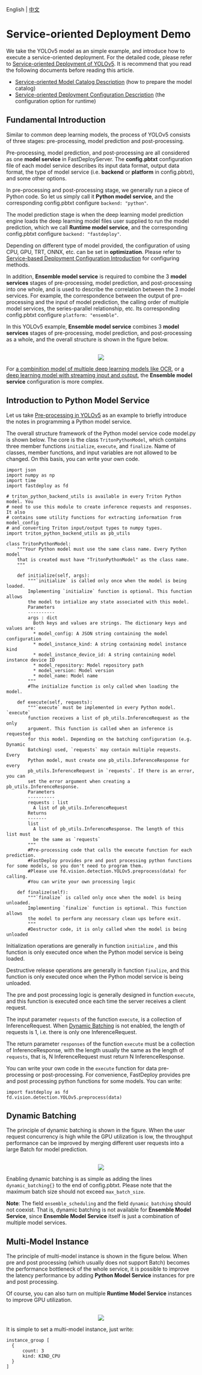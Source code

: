 English | [中文](../zh_CN/demo.md)
# Service-oriented Deployment Demo
We take the YOLOv5 model as an simple example, and introduce how to execute a service-oriented deployment. For the detailed code, please refer to [Service-oriented Deployment of YOLOv5](../../../examples/vision/detection/yolov5/serving). It is recommend that you read the following documents before reading this article.
- [Service-oriented Model Catalog Description](model_repository-en.md) (how to prepare the model catalog)
- [Service-oriented Deployment Configuration Description](model_configuration-en.md) (the configuration option for runtime)

## Fundamental Introduction
Similar to common deep learning models, the process of YOLOv5 consists of three stages: pre-processing, model prediction and post-processing.

Pre-processing, model prediction, and post-processing are all considered as one **model service** in FastDeployServer. The **config.pbtxt** configuration file of each model service describes its input data format, output data format, the type of model service (i.e. **backend** or **platform** in config.pbtxt), and some other options.

In pre-processing and post-processing stage, we generally run a piece of Python code. So let us simply call it **Python model service**, and the corresponding config.pbtxt configure `backend: "python"`.

The model prediction stage is when the deep learning model prediction engine loads the deep learning model files user supplied to run the model prediction, which we call **Runtime model service**, and the corresponding config.pbtxt configure `backend: "fastdeploy"`.

Depending on different type of model provided, the configuration of using CPU, GPU, TRT, ONNX, etc. can be set in **optimization**. Please refer to [Service-based Deployment Configuration Introduction](model_configuration-en.md) for configuring methods.

In addition, **Ensemble model service** is required to combine the 3 **model services** stages of pre-processing, model prediction, and post-processing into one whole, and is used to describe the correlation between the 3 model services. For example, the correspondence between the output of pre-processing and the input of model prediction, the calling order of multiple model services, the series-parallel relationship, etc. Its corresponding config.pbtxt configure `platform: "ensemble"`.

In this YOLOv5  example, **Ensemble model service** combines 3 **model services** stages of pre-processing, model prediction, and post-processing as a whole, and the overall structure is shown in the figure below.
<p align="center">
    <br>
<img src='https://user-images.githubusercontent.com/35565423/204268774-7b2f6b4a-50b1-4962-ade9-cd10cf3897ab.png'>
    <br>
</p>

For [a combinition model of multiple deep learning models like OCR](../../../examples/vision/ocr/PP-OCRv3/serving), or [a deep learning model with streaming input and output](../../../examples/audio/pp-tts/serving), the **Ensemble model service** configuration is more complex.
  
  
## Introduction to Python Model Service
Let us take [Pre-processing in YOLOv5](../../../examples/vision/detection/yolov5/serving/models/preprocess/1/model.py) as an example to briefly introduce the notes in programming a Python model service.

The overall structure framework of the Python model service code model.py is shown below. The core is the class `TritonPythonModel`, which contains three member functions `initialize`, `execute`, and `finalize`. Name of classes, member functions, and input variables are not allowed to be changed. On this basis, you can write your own code.

```
import json
import numpy as np
import time
import fastdeploy as fd

# triton_python_backend_utils is available in every Triton Python model. You
# need to use this module to create inference requests and responses. It also
# contains some utility functions for extracting information from model_config
# and converting Triton input/output types to numpy types.
import triton_python_backend_utils as pb_utils

class TritonPythonModel:
    """Your Python model must use the same class name. Every Python model
    that is created must have "TritonPythonModel" as the class name.
    """

    def initialize(self, args):
        """`initialize` is called only once when the model is being loaded.
        Implementing `initialize` function is optional. This function allows
        the model to intialize any state associated with this model.
        Parameters
        ----------
        args : dict
          Both keys and values are strings. The dictionary keys and values are:
          * model_config: A JSON string containing the model configuration
          * model_instance_kind: A string containing model instance kind
          * model_instance_device_id: A string containing model instance device ID
          * model_repository: Model repository path
          * model_version: Model version
          * model_name: Model name
        """
        #The initialize function is only called when loading the model.
        
    def execute(self, requests):
        """`execute` must be implemented in every Python model. `execute`
        function receives a list of pb_utils.InferenceRequest as the only
        argument. This function is called when an inference is requested
        for this model. Depending on the batching configuration (e.g. Dynamic
        Batching) used, `requests` may contain multiple requests. Every
        Python model, must create one pb_utils.InferenceResponse for every
        pb_utils.InferenceRequest in `requests`. If there is an error, you can
        set the error argument when creating a pb_utils.InferenceResponse.
        Parameters
        ----------
        requests : list
          A list of pb_utils.InferenceRequest
        Returns
        -------
        list
          A list of pb_utils.InferenceResponse. The length of this list must
          be the same as `requests`
        """
        #Pre-processing code that calls the execute function for each prediction.
        #FastDeploy provides pre and post processing python functions for some models, so you don't need to program them.
        #Please use fd.vision.detection.YOLOv5.preprocess(data) for calling.
        #You can write your own processing logic
        
    def finalize(self):
        """`finalize` is called only once when the model is being unloaded.
        Implementing `finalize` function is optional. This function allows
        the model to perform any necessary clean ups before exit.
        """
        #Destructor code, it is only called when the model is being unloaded
```

Initialization operations are generally in function `initialize` , and this function is only executed once when the Python model service is being loaded.

Destructive release operations are generally in function `finalize`, and this function is only executed once when the Python model service is being unloaded.

The pre and post processing logic is generally designed in function `execute`, and this function is executed once each time the server receives a client request.

The input parameter `requests` of the function `execute`, is a collection of InferenceRequest. When [Dynamic Batching](#Dynamic-Batching) is not enabled, the length of requests is 1, i.e. there is only one InferenceRequest.

The return parameter `responses` of the function `execute` must be a collection of InferenceResponse, with the length usually the same as the length of `requests`, that is, N InferenceRequest must return N InferenceResponse.

You can write your own code in the `execute` function for data pre-processing or post-processing. For convenience, FastDeploy provides pre and post processing python functions for some models. You can write:

```
import fastdeploy as fd
fd.vision.detection.YOLOv5.preprocess(data)
```

## Dynamic Batching
The principle of dynamic batching is shown in the figure. When the user request concurrency is high while the GPU utilization is low, the throughput performance can be improved by merging different user requests into a large Batch for model prediction.
<p align="center">
    <br>
<img src='https://user-images.githubusercontent.com/35565423/204285444-1f9aaf24-05c2-4aae-bbd5-47dc3582dc01.png'>
    <br>
</p>

Enabling dynamic batching is as simple as adding the lines `dynamic_batching{}` to the end of config.pbtxt. Please note that the maximum batch size should not exceed `max_batch_size`.

**Note**: The field `ensemble_scheduling` and the field `dynamic_batching` should not coexist. That is, dynamic batching is not available for **Ensemble Model Service**, since **Ensemble Model Service** itself is just a combination of multiple model services.

## Multi-Model Instance
The principle of multi-model instance is shown in the figure below. When pre and post processing (which usually does not support Batch) becomes the performance bottleneck of the whole service, it is possible to improve the latency performance by adding **Python Model Service** instances for pre and post processing.

Of course, you can also turn on multiple **Runtime Model Service** instances to improve GPU utilization.
<p align="center">
    <br>
<img src='https://user-images.githubusercontent.com/35565423/204268809-6ea95a9f-e014-468a-8597-98b67ebc7381.png'>
    <br>
</p>

It is simple to set a multi-model instance, just write:
```
instance_group [
  {
      count: 3
      kind: KIND_CPU
  }
]
```